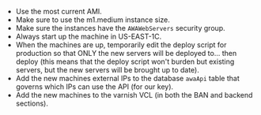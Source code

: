 * Use the most current AMI.
* Make sure to use the m1.medium instance size.
* Make sure the instances have the `AWAWebServers` security group.
* Always start up the machine in US-EAST-1C.
* When the machines are up, temporarily edit the deploy script for production so that ONLY the new servers will be deployed to... then deploy (this means that the deploy script won't burden but existing servers, but the new servers will be brought up to date).
* Add the new machines external IPs to the database `awaApi` table that governs which IPs can use the API (for our key).
* Add the new machines to the varnish VCL (in both the BAN and backend sections).

